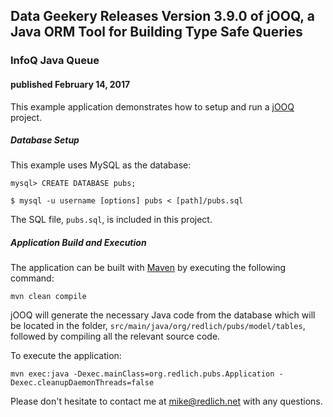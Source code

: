 
## Data Geekery Releases Version 3.9.0 of jOOQ, a Java ORM Tool for Building Type Safe Queries

### InfoQ Java Queue

#### published February 14, 2017

This example application demonstrates how to setup and run a [jOOQ](https://www.jooq.org/) project. 

##### Database Setup

This example uses MySQL as the database:

`mysql> CREATE DATABASE pubs;`

`$ mysql -u username [options] pubs < [path]/pubs.sql`

The SQL file, `pubs.sql`, is included in this project.

##### Application Build and Execution

The application can be built with [Maven](http://maven.apache.org/) by executing the following command:

`mvn clean compile`

jOOQ will generate the necessary Java code from the database which will be located in the folder, `src/main/java/org/redlich/pubs/model/tables`, followed by compiling all the relevant source code.

To execute the application:

`mvn exec:java -Dexec.mainClass=org.redlich.pubs.Application -Dexec.cleanupDaemonThreads=false`

Please don't hesitate to contact me at [mike@redlich.net](mailto:mike@redlich.net) with any questions.
